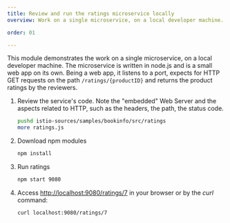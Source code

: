 ```yaml
---
title: Review and run the ratings microservice locally
overview: Work on a single microservice, on a local developer machine.

order: 01

---
```


This module demonstrates the work on a single microservice, on a local developer machine. The microservice is written in node.js and is a small web app on its own. Being a web app, it listens to a port, expects for HTTP GET requests on the path `/ratings/{productID}` and returns the product ratings by the reviewers.

1. Review the service's code. Note the "embedded" Web Server and the aspects related to HTTP, such as the headers, the path, the status code.
   ```bash
   pushd istio-sources/samples/bookinfo/src/ratings
   more ratings.js
   ```
1. Download npm modules
   ```bash
   npm install
   ```
1. Run ratings
   ```bash
   npm start 9080
   ```

1. Access [http://localhost:9080/ratings/7](http://localhost:9080/ratings/7) in your browser or by the _curl_ command:
   ```bash
   curl localhost:9080/ratings/7
   ```

